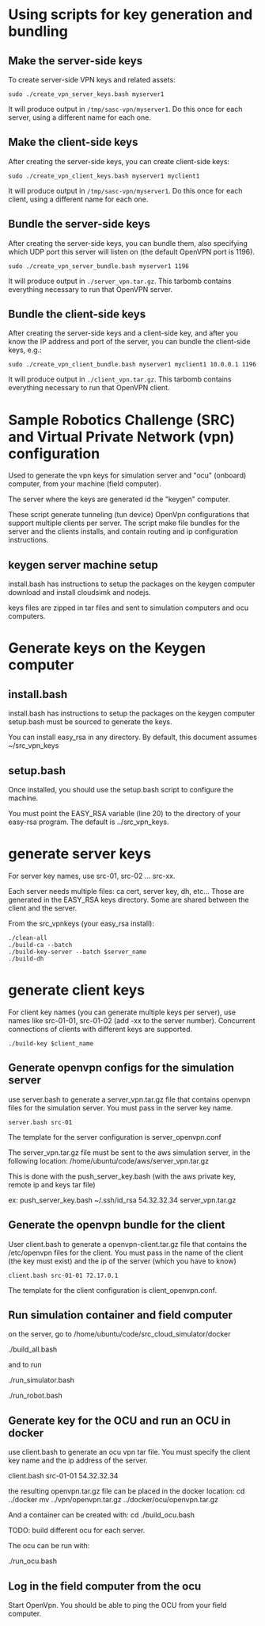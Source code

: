 # Using scripts for key generation and bundling

## Make the server-side keys

To create server-side VPN keys and related assets:
~~~
sudo ./create_vpn_server_keys.bash myserver1
~~~
It will produce output in `/tmp/sasc-vpn/myserver1`. Do this once for each
server, using a different name for each one.

## Make the client-side keys

After creating the server-side keys, you can create client-side keys:
~~~
sudo ./create_vpn_client_keys.bash myserver1 myclient1
~~~
It will produce output in `/tmp/sasc-vpn/myserver1`.  Do this once for each
client, using a different name for each one.

## Bundle the server-side keys

After creating the server-side keys, you can bundle them, also specifying which
UDP port this server will listen on (the default OpenVPN port is 1196).
~~~
sudo ./create_vpn_server_bundle.bash myserver1 1196
~~~
It will produce output in `./server_vpn.tar.gz`. This tarbomb contains
everything necessary to run that OpenVPN server.

## Bundle the client-side keys

After creating the server-side keys and a client-side key, and after you know
the IP address and port of the server, you can bundle the client-side keys,
e.g.:
~~~
sudo ./create_vpn_client_bundle.bash myserver1 myclient1 10.0.0.1 1196
~~~
It will produce output in `./client_vpn.tar.gz`. This tarbomb contains
everything necessary to run that OpenVPN client.

# Sample Robotics Challenge (SRC) and Virtual Private Network (vpn) configuration

Used to generate the vpn keys for simulation server and "ocu" (onboard) computer, from
your machine (field computer).

The server where the keys are generated id the "keygen" computer.

These script generate tunneling (tun device) OpenVpn configurations that support multiple clients
per server. The script make file bundles for the server and the clients installs, and contain
routing and ip configuration instructions.

## keygen server machine setup

install.bash has instructions to setup the packages on the keygen computer
download and install cloudsimk and nodejs.


keys files are zipped in tar files and sent to simulation computers and ocu computers.

# Generate keys on the Keygen computer

## install.bash ##

install.bash has instructions to setup the packages on the keygen computer
setup.bash must be sourced to generate the keys.

You can install easy_rsa in any directory. By default, this document assumes
~/src_vpn_keys

## setup.bash ##

Once installed, you should use the setup.bash script to configure the machine.

You must point the EASY_RSA
variable (line 20) to the directory of your easy-rsa program. The default
is ../src_vpn_keys.

# generate server keys #

For server key names, use src-01, src-02 ... src-xx.

Each server needs multiple files: ca cert, server key, dh, etc... Those are
generated in the EASY_RSA keys directory. Some are shared between the client and the server.

From the src_vpnkeys (your easy_rsa install):
~~~
./clean-all
./build-ca --batch
./build-key-server --batch $server_name
./build-dh
~~~

# generate client keys #

For client key names (you can generate multiple keys per server), use  names like src-01-01, src-01-02 (add -xx to
the server number). Concurrent connections of clients with different keys are supported.
~~~
./build-key $client_name
~~~

## Generate openvpn configs for the simulation server ##

use server.bash to generate a server_vpn.tar.gz file that contains openvpn files for the simulation server.
You must pass in the server key name.

`server.bash src-01`

The template for the server configuration is server_openvpn.conf

The server_vpn.tar.gz file must be sent to the aws simulation server, in the following location:
/home/ubuntu/code/aws/server_vpn.tar.gz

This is done with the push_server_key.bash (with the aws private key, remote ip and keys tar file)

ex: push_server_key.bash ~/.ssh/id_rsa 54.32.32.34 server_vpn.tar.gz

## Generate the openvpn bundle for the client ##

User client.bash to generate a openvpn-client.tar.gz file that contains the /etc/openvpn files for the client.
You must pass in the name of the client (the key must exist) and the ip of the server (which you have to know)

`client.bash src-01-01 72.17.0.1`

The template for the client configuration is client_openvpn.conf.


## Run simulation container and field computer

on the server, go to
/home/ubuntu/code/src_cloud_simulator/docker

  ./build_all.bash

and to run

  ./run_simulator.bash

  ./run_robot.bash


## Generate key for the OCU and run an OCU in docker

use client.bash to generate an ocu vpn tar file. You must specify the client key name and
the ip address of the server.

  client.bash src-01-01 54.32.32.34

the resulting openvpn.tar.gz file can be placed in the docker location:
  cd ../docker
  mv ../vpn/openvpn.tar.gz ../docker/ocu/openvpn.tar.gz

And a container can be created with:
  cd ./build_ocu.bash

TODO: build different ocu for each server.

The ocu can be run with:

  ./run_ocu.bash


## Log in the field computer from the ocu

Start OpenVpn. You should be able to ping the OCU from your field computer.

